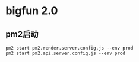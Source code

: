 # bigfun 2.0

## pm2启动

    pm2 start pm2.render.server.config.js --env prod
    pm2 start pm2.api.server.config.js --env prod
